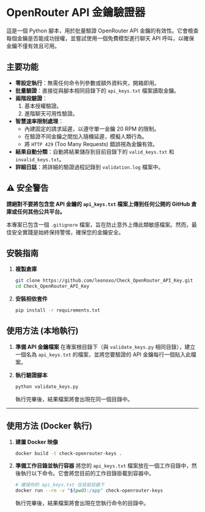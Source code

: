 # OpenRouter API 金鑰驗證器

這是一個 Python 腳本，用於批量驗證 OpenRouter API 金鑰的有效性。它會檢查每個金鑰是否能成功授權，並嘗試使用一個免費模型進行聊天 API 呼叫，以確保金鑰不僅有效且可用。

## 主要功能

- **零設定執行**：無需任何命令列參數或額外資料夾，開箱即用。
- **批量驗證**：直接從與腳本相同目錄下的 `api_keys.txt` 檔案讀取金鑰。
- **兩階段驗證**：
  1.  基本授權驗證。
  2.  進階聊天可用性驗證。
- **智慧速率限制處理**：
  - 內建固定的請求延遲，以遵守單一金鑰 20 RPM 的限制。
  - 在驗證不同金鑰之間加入隨機延遲，模擬人類行為。
  - 將 `HTTP 429` (Too Many Requests) 錯誤視為金鑰有效。
- **結果自動分類**：自動將結果儲存到目前目錄下的 `valid_keys.txt` 和 `invalid_keys.txt`。
- **詳細日誌**：將詳細的驗證過程記錄到 `validation.log` 檔案中。

## ⚠️ 安全警告

**請絕對不要將包含您 API 金鑰的 `api_keys.txt` 檔案上傳到任何公開的 GitHub 倉庫或任何其他公共平台。**

本專案已包含一個 `.gitignore` 檔案，旨在防止意外上傳此類敏感檔案。然而，最佳安全實踐是始終保持警惕，確保您的金鑰安全。

## 安裝指南

1.  **複製倉庫**
    ```bash
    git clone https://github.com/leonoxo/Check_OpenRouter_API_Key.git
    cd Check_OpenRouter_API_Key
    ```

2.  **安裝相依套件**
    ```bash
    pip install -r requirements.txt
    ```

## 使用方法 (本地執行)

1.  **準備 API 金鑰檔案**
    在專案根目錄下（與 `validate_keys.py` 相同目錄），建立一個名為 `api_keys.txt` 的檔案，並將您要驗證的 API 金鑰每行一個貼入此檔案。

2.  **執行驗證腳本**
    ```bash
    python validate_keys.py
    ```
    執行完畢後，結果檔案將會出現在同一個目錄中。

---

## 使用方法 (Docker 執行)

1.  **建置 Docker 映像**
    ```bash
    docker build -t check-openrouter-keys .
    ```

2.  **準備工作目錄並執行容器**
    將您的 `api_keys.txt` 檔案放在一個工作目錄中，然後執行以下命令。它會將您目前的工作目錄掛載到容器中。
    ```bash
    # 確保你的 api_keys.txt 在目前目錄下
    docker run --rm -v "$(pwd):/app" check-openrouter-keys
    ```
    執行完畢後，結果檔案將會出現在您執行命令的目錄中。